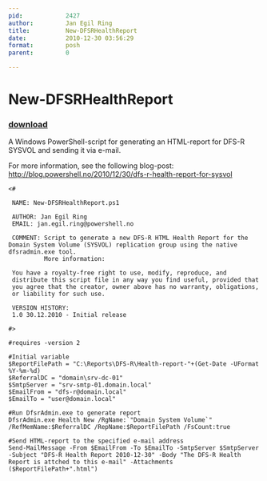 ```yaml
---
pid:            2427
author:         Jan Egil Ring
title:          New-DFSRHealthReport
date:           2010-12-30 03:56:29
format:         posh
parent:         0

---
```


# New-DFSRHealthReport

### [download](//scripts/2427.ps1)

A Windows PowerShell-script for generating an HTML-report for DFS-R SYSVOL and sending it via e-mail. 

For more information, see the following blog-post:
http://blog.powershell.no/2010/12/30/dfs-r-health-report-for-sysvol

```posh
<#

 NAME: New-DFSRHealthReport.ps1

 AUTHOR: Jan Egil Ring
 EMAIL: jan.egil.ring@powershell.no

 COMMENT: Script to generate a new DFS-R HTML Health Report for the Domain System Volume (SYSVOL) replication group using the native dfsradmin.exe tool.
          More information: 

 You have a royalty-free right to use, modify, reproduce, and
 distribute this script file in any way you find useful, provided that
 you agree that the creator, owner above has no warranty, obligations,
 or liability for such use.

 VERSION HISTORY:
 1.0 30.12.2010 - Initial release

#>

#requires -version 2

#Initial variable
$ReportFilePath = "C:\Reports\DFS-R\Health-report-"+(Get-Date -UFormat %Y-%m-%d)
$ReferralDC = "domain\srv-dc-01"
$SmtpServer = "srv-smtp-01.domain.local"
$EmailFrom = "dfs-r@domain.local"
$EmailTo = "user@domain.local"

#Run DfsrAdmin.exe to generate report
DfsrAdmin.exe Health New /RgName:`"Domain System Volume`" /RefMemName:$ReferralDC /RepName:$ReportFilePath /FsCount:true

#Send HTML-report to the specified e-mail address
Send-MailMessage -From $EmailFrom -To $EmailTo -SmtpServer $SmtpServer -Subject "DFS-R Health Report 2010-12-30" -Body "The DFS-R Health Report is attched to this e-mail" -Attachments ($ReportFilePath+".html")
```
